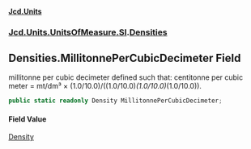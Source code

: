 #### [Jcd.Units](index.md 'index')
### [Jcd.Units.UnitsOfMeasure.SI](Jcd.Units.UnitsOfMeasure.SI.md 'Jcd.Units.UnitsOfMeasure.SI').[Densities](Densities.md 'Jcd.Units.UnitsOfMeasure.SI.Densities')

## Densities.MillitonnePerCubicDecimeter Field

millitonne per cubic decimeter defined such that: centitonne per cubic meter = mt/dm³ × (1.0/10.0)/((1.0/10.0)*(1.0/10.0)*(1.0/10.0)).

```csharp
public static readonly Density MillitonnePerCubicDecimeter;
```

#### Field Value
[Density](Density.md 'Jcd.Units.UnitTypes.Density')